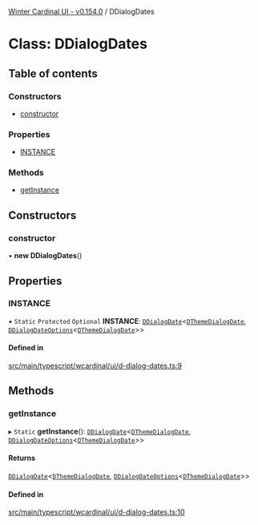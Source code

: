[Winter Cardinal UI - v0.154.0](../index.md) / DDialogDates

# Class: DDialogDates

## Table of contents

### Constructors

- [constructor](DDialogDates.md#constructor)

### Properties

- [INSTANCE](DDialogDates.md#instance)

### Methods

- [getInstance](DDialogDates.md#getinstance)

## Constructors

### constructor

• **new DDialogDates**()

## Properties

### INSTANCE

▪ `Static` `Protected` `Optional` **INSTANCE**: [`DDialogDate`](DDialogDate.md)<[`DThemeDialogDate`](../interfaces/DThemeDialogDate.md), [`DDialogDateOptions`](../interfaces/DDialogDateOptions.md)<[`DThemeDialogDate`](../interfaces/DThemeDialogDate.md)\>\>

#### Defined in

[src/main/typescript/wcardinal/ui/d-dialog-dates.ts:9](https://github.com/winter-cardinal/winter-cardinal-ui/blob/v0.154.0/src/main/typescript/wcardinal/ui/d-dialog-dates.ts#L9)

## Methods

### getInstance

▸ `Static` **getInstance**(): [`DDialogDate`](DDialogDate.md)<[`DThemeDialogDate`](../interfaces/DThemeDialogDate.md), [`DDialogDateOptions`](../interfaces/DDialogDateOptions.md)<[`DThemeDialogDate`](../interfaces/DThemeDialogDate.md)\>\>

#### Returns

[`DDialogDate`](DDialogDate.md)<[`DThemeDialogDate`](../interfaces/DThemeDialogDate.md), [`DDialogDateOptions`](../interfaces/DDialogDateOptions.md)<[`DThemeDialogDate`](../interfaces/DThemeDialogDate.md)\>\>

#### Defined in

[src/main/typescript/wcardinal/ui/d-dialog-dates.ts:10](https://github.com/winter-cardinal/winter-cardinal-ui/blob/v0.154.0/src/main/typescript/wcardinal/ui/d-dialog-dates.ts#L10)
